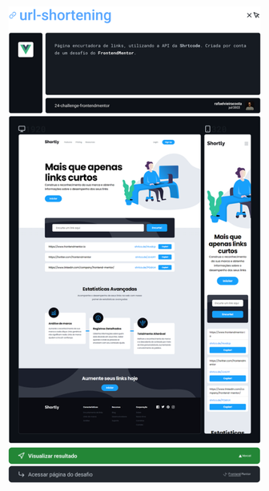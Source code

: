 [![readme](/readme.svg)](https://github.com/rafaelvieiracosta/url-shortening)
[![link resultado](https://raw.githubusercontent.com/rafaelvieiracosta/rafaelvieiracosta/805e953478bc41fc6db5040c72efd99f81e0da66/components/acessar-resultado.svg)](https://url-shortening-psi.vercel.app/)
[![link curso](https://raw.githubusercontent.com/rafaelvieiracosta/rafaelvieiracosta/8ff8d3c80c329674eb55d61e3385a2f9b8c8ed63/components/acessar-desafio.svg)](https://www.frontendmentor.io/challenges/url-shortening-api-landing-page-2ce3ob-G)
